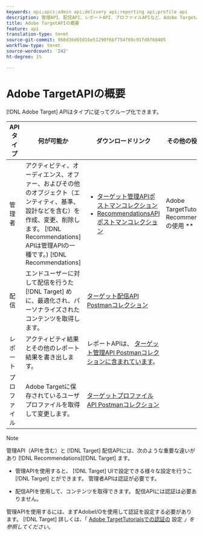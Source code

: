 ```yaml
---
keywords: api;apis;admin api;delivery api;reporting api;profile api
description: 管理API、配信API、レポートAPI、プロファイルAPIなど、Adobe TargetAPIに関する情報です。
title: Adobe TargetAPIの概要
feature: api
translation-type: tm+mt
source-git-commit: 968d36d65016e51290f6bf754f69c91fd8f68405
workflow-type: tm+mt
source-wordcount: '242'
ht-degree: 1%

---
```



# Adobe TargetAPIの概要

[!DNL Adobe Target] APIはタイプに従ってグループ化できます。

| APIタイプ | 何が可能か | ダウンロードリンク | その他の役立つリンク |
| --- | --- | --- |--- |
| 管理者 | アクティビティ、オーディエンス、オファー、およびその他のオブジェクト（エンティティ、基準、設計などを含む）を作成、変更、削除します。 [!DNL Recommendations] APIは管理APIの一種です。) [!DNL Recommendations] | <UL><li>[ターゲット管理APIポストマンコレクション](https://developers.adobetarget.com/api/#admin-postman-collection)</li><li>[RecommendationsAPIポストマンコレクション](https://developers.adobetarget.com/api/recommendations/#section/Postman)</li></ul> | [](https://experienceleague.adobe.com/docs/target-learn/recommendations-api-tutorial/recs-api-overview.html) Adobe TargetTutorialsでのRecommendationsAPIの使用 ** |
| 配信 | エンドユーザーに対して配信を行うた [!DNL Target] めに、最適化され、パーソナライズされたコンテンツを取得します。 | [ターゲット配信API Postmanコレクション](https://developers.adobetarget.com/api/delivery-api/#section/Getting-Started/Postman-Collection) |  |
| レポート | アクティビティ結果とその他のレポート結果を書き出します。 | レポートAPIは、 [ターゲット管理API Postmanコレクションに含まれています](https://developers.adobetarget.com/api/#admin-postman-collection)。 |  |
| プロファイル | Adobe Targetに保存されているユーザプロファイルを取得して変更します。 | [ターゲットプロファイルAPI Postmanコレクション](https://developers.adobetarget.com/api/#profiles) |  |

>[!NOTE]
>
>管理API（APIを含む）と [!DNL Target] 配信APIには、次のような重要な違いがあり [!DNL Recommendations][!DNL Target] ます。
>
>* 管理APIを使用すると、 [!DNL Target] UIで設定できる様々な設定を行うこ [!DNL Target] とができます。 管理者APIは認証が必要です。
   >
   >
* 配信APIを使用して、コンテンツを取得できます。 配信APIには認証は必要ありません。
>
>
管理APIを使用するには、まずAdobeI/Oを使用して認証を設定する必要があります。 [!DNL Target] 詳しくは、「 [Adobe TargetTutorialsでの認証の](https://experienceleague.adobe.com/docs/target-learn/tutorials/apis/configure-io-target-integration.html) 設定 *」を参照してください*。
